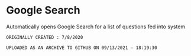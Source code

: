 
# Google Search

Automatically opens Google Search for a list of questions fed into system

```ORIGINALLY CREATED : 7/8/2020```

`UPLOADED AS AN ARCHIVE TO GITHUB ON 09/13/2021 — 18:19:30`